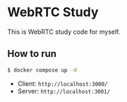 # WebRTC Study

This is WebRTC study code for myself.

## How to run

```bash
$ docker compose up -d
```

- Client: `http://localhost:3000/`
- Server: `http://localhost:3001/`
